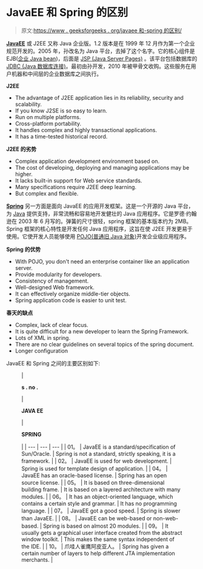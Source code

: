 # JavaEE 和 Spring 的区别

> 原文:[https://www . geeksforgeeks . org/javaee 和-spring 的区别/](https://www.geeksforgeeks.org/difference-between-javaee-and-spring/)

[**JavaEE**](https://www.geeksforgeeks.org/j2se-vs-j2me-vs-j2ee-whats-the-difference/) 或 J2EE 又称 Java 企业版。1.2 版本是在 1999 年 12 月作为第一个企业规范开发的。2005 年，孙改名为 Java 平台，去掉了这个名字。它的核心组件是 EJB([企业 Java bean](https://www.geeksforgeeks.org/enterprise-java-beans-ejb/))，后面是 [JSP (Java Server Pages)](https://www.geeksforgeeks.org/introduction-to-jsp/) 。该平台包括数据库的 [JDBC (Java 数据库连接)](https://www.geeksforgeeks.org/introduction-to-jdbc/)。最初由孙开发，2010 年被甲骨文收购。这些服务在用户机器和中间层的企业数据库之间执行。

**J2EE**

*   The advantage of J2EE application lies in its reliability, security and scalability.
*   If you know J2SE is so easy to learn.
*   Run on multiple platforms.
*   Cross-platform portability.
*   It handles complex and highly transactional applications.
*   It has a time-tested historical record.

**J2EE 的劣势**

*   Complex application development environment based on.
*   The cost of developing, deploying and managing applications may be higher.
*   It lacks built-in support for Web service standards.
*   Many specifications require J2EE deep learning.
*   But complex and flexible.

[**Spring**](https://www.geeksforgeeks.org/introduction-to-spring-framework/) 另一方面是面向 JavaEE 的应用开发框架。这是一个开源的 Java 平台，为 [Java](https://www.geeksforgeeks.org/java/) 提供支持，非常流畅和容易地开发健壮的 Java 应用程序。它是罗德·约翰逊在 2003 年 6 月写的。弹簧的尺寸很轻，spring 框架的基本版本约为 2MB。Spring 框架的核心特性是开发任何 Java 应用程序，这旨在使 J2EE 开发更易于使用。它使开发人员能够使用 [POJO(普通旧 Java 对象)](https://www.geeksforgeeks.org/pojo-vs-java-beans/)开发企业级应用程序。

**Spring 的优势**

*   With POJO, you don't need an enterprise container like an application server.
*   Provide modularity for developers.
*   Consistency of management.
*   Well-designed Web framework.
*   It can effectively organize middle-tier objects.
*   Spring application code is easier to unit test.

**春天的缺点**

*   Complex, lack of clear focus.
*   It is quite difficult for a new developer to learn the Spring Framework.
*   Lots of XML in spring.
*   There are no clear guidelines on several topics of the spring document.
*   Longer configuration

JavaEE 和 Spring 之间的主要区别如下:

<figure class="table">

| 

**s . no .**

 | 

**JAVA EE**

 | 

**SPRING**

 |
| --- | --- | --- |
| 01。 | JavaEE is a standard/specification of Sun/Oracle. | Spring is not a standard, strictly speaking, it is a framework. |
| 02。 | JavaEE is used for web development. | Spring is used for template design of application. |
| 04。 | JavaEE has an oracle-based license. | Spring has an open source license. |
| 05。 | It is based on three-dimensional building frame. | It is based on a layered architecture with many modules. |
| 06。 | It has an object-oriented language, which contains a certain style and grammar. | It has no programming language. |
| 07。 | JavaEE got a good speed. | Spring is slower than JavaEE. |
| 08。 | JavaEE can be web-based or non-web-based. | Spring is based on almost 20 modules. |
| 09。 | It usually gets a graphical user interface created from the abstract window toolkit. | This makes the same syntax independent of the IDE. |
| 10。 | 爪哇人雀鹰阿皮亚人。 | Spring has given a certain number of layers to help different JTA implementation merchants. |

</figure>